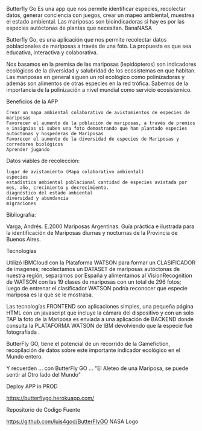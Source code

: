 Butterfly Go
Es una app que nos permite identificar especies, recolectar datos, generar conciencia con juegos, crear un mapeo ambiental, muestrea el estado ambiental. Las mariposas son bioindicadoras si hay es por las especies autóctonas de plantas que necesitan.
BanaNASA

Butterfly Go, es una aplicación que nos permite recolectar datos poblacionales de mariposas a través de una foto. La propuesta es que sea educativa, interactiva y colaborativa.

Nos basamos en la premisa de las mariposas (lepidópteros) son indicadores ecológicos de la diversidad y salubridad de los ecosistemas en que habitan. Las mariposas en general siguen un rol ecológico como polinizadoras y además son alimentos de otras especies en la red trófica. Sabemos de la importancia de la polinización a nivel mundial como servicio ecosistemico.

Beneficios de la APP

    Crear un mapa ambiental colaborativo de avistamientos de especies de mariposas
    Favorecer el aumento de la población de mariposas, a través de premios e insignias si suben una foto demostrando que han plantado especies autóctonas y hospederas de Mariposas
    Favorecer el aumento de la diversidad de especies de Mariposas y corredores biológicos
    Aprender jugando

Datos viables de recolección:

    lugar de avistamiento (Mapa colaborativo ambiental)
    especies
    estadística ambiental poblacional cantidad de especies avistada por mes, año, crecimiento y decrecimiento.
    diagnóstico del estado ambiental
    diversidad y abundancia
    migraciones

Bibliografía:

Varga, Andrés. E.2000 Mariposas Argentinas. Guía práctica e ilustrada para la identificación de Mariposas diurnas y nocturnas de la Provincia de Buenos Aires.

Tecnologías

Utilizó IBMCloud con la Plataforma WATSON para formar un CLASIFICADOR de imagenes; recolectamos un DATASET de mariposas autóctonas de nuestra región, separamos por España y alimentamos al VisionRecognition de WATSON con las 19 clases de mariposas con un total de 296 fotos; luego de entrenar el clasificador WATSON podría reconocer que especie mariposa es la que se le mostraba.

Las tecnologías FRONTEND son aplicaciones simples, una pequeña página HTML con un javascript que incluye la cámara del dispositivo y con un solo TAP la foto de la Mariposa es enviada a una aplicación de BACKEND donde consulta la PLATAFORMA WATSON de IBM devolviendo que la especie fué fotografiada .

ButterFly GO, tiene el potencial de un recorrido de la Gamefiction, recopilación de datos sobre este importante indicador ecológico en el Mundo entero.

Y recuerden ... con ButterFly GO ... "El Aleteo de una Mariposa, se puede sentir al Otro lado del Mundo"

Deploy APP in PROD

https://butterflygo.herokuapp.com/

Repositorio de Codigo Fuente

https://github.com/luis4god/ButterFlyGO
NASA Logo
